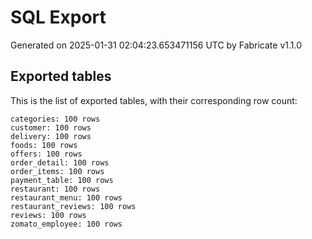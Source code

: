 # SQL Export

Generated on 2025-01-31 02:04:23.653471156 UTC by Fabricate v1.1.0

## Exported tables

This is the list of exported tables, with their corresponding row count:

    categories: 100 rows
    customer: 100 rows
    delivery: 100 rows
    foods: 100 rows
    offers: 100 rows
    order_detail: 100 rows
    order_items: 100 rows
    payment_table: 100 rows
    restaurant: 100 rows
    restaurant_menu: 100 rows
    restaurant_reviews: 100 rows
    reviews: 100 rows
    zomato_employee: 100 rows